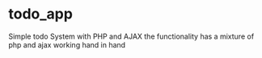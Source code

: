 # todo_app
Simple todo System with PHP and AJAX
the functionality has a mixture of php and ajax working hand in hand

